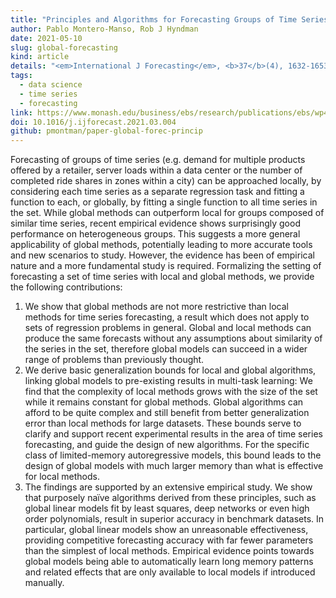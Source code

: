 ```yaml
---
title: "Principles and Algorithms for Forecasting Groups of Time Series: Locality and Globality"
author: Pablo Montero-Manso, Rob J Hyndman
date: 2021-05-10
slug: global-forecasting
kind: article
details: "<em>International J Forecasting</em>, <b>37</b>(4), 1632-1653"
tags:
  - data science
  - time series
  - forecasting
link: https://www.monash.edu/business/ebs/research/publications/ebs/wp45-2020.pdf
doi: 10.1016/j.ijforecast.2021.03.004
github: pmontman/paper-global-forec-princip
---
```


Forecasting of groups of time series (e.g. demand for multiple products offered by a retailer, server loads within a data center or the number of completed ride shares in zones within a city) can be approached locally, by considering each time series as a separate regression task and fitting a function to each, or globally,
by fitting a single function to all time series in the set. While global methods can outperform local for groups composed of similar time series, recent empirical evidence shows surprisingly good performance on heterogeneous groups. This suggests a more general applicability of global methods, potentially leading to more accurate tools and new scenarios to study. However, the evidence has been of empirical nature and a more fundamental study is required. Formalizing the setting of forecasting a set of time series with local and global methods, we provide the following contributions:

  1. We show that global methods are not more restrictive than local methods for time series forecasting, a result which does not apply to sets of regression problems in general. Global and local methods can produce the same forecasts without any assumptions about similarity of the series in the set, therefore global models can succeed in a wider range of problems than previously thought.
  2. We derive basic generalization bounds for local and global algorithms, linking global models to pre-existing results in multi-task learning: We find that the complexity of local methods grows with the size of the set while it remains constant for global methods. Global algorithms can afford to be quite complex and still benefit from better generalization error than local methods for large datasets. These bounds serve to clarify and support recent experimental results in the area of time series forecasting, and guide the design of new algorithms. For the specific class of limited-memory autoregressive models, this bound leads to the design of global models with much larger memory than what is effective for local methods.
  3. The findings are supported by an extensive empirical study. We show that purposely naïve algorithms derived from these principles, such as global linear models fit by least squares, deep networks or even high order polynomials, result in superior accuracy in benchmark datasets. In particular, global linear models show an unreasonable effectiveness, providing competitive forecasting accuracy with far fewer parameters than the simplest of local methods. Empirical evidence points towards global models being able to automatically learn long memory patterns and related effects that are only available to local models if introduced manually.
